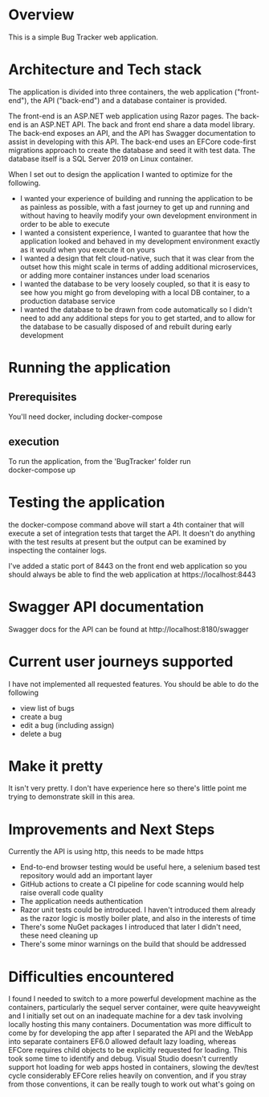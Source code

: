 # Overview

This is a simple Bug Tracker web application. 

# Architecture and Tech stack
The application is divided into three containers, the web application ("front-end"), the API ("back-end") and a database container is provided. 

The front-end is an ASP.NET web application using Razor pages. The back-end is an ASP.NET API. The back and front end share a data model library. The back-end exposes an API, and the API has Swagger documentation to assist in developing with this API. The back-end uses an EFCore code-first migrations approach to create the database and seed it with test data. The database itself is a SQL Server 2019 on Linux container. 

When I set out to design the application I wanted to optimize for the following.

* I wanted your experience of building and running the application to be as painless as possible, with a fast journey to get up and running and without having to heavily modify your own development environment in order to be able to execute
* I wanted a consistent experience, I wanted to guarantee that how the application looked and behaved in my development environment exactly as it would when you execute it on yours
* I wanted a design that felt cloud-native, such that it was clear from the outset how this might scale in terms of adding additional microservices, or adding more container instances under load scenarios
* I wanted the database to be very loosely coupled, so that it is easy to see how you might go from developing with a local DB container, to a production database service
* I wanted the database to be drawn from code automatically so I didn't need to add any additional steps for you to get started, and to allow for the database to be casually disposed of and rebuilt during early development


# Running the application
## Prerequisites
You'll need docker, including docker-compose

## execution
To run the application, from the 'BugTracker' folder run  
docker-compose up

# Testing the application
the docker-compose command above will start a 4th container that will execute a set of integration tests that target the API. It doesn't do anything with the test results at present but the output can be examined by inspecting the container logs.

I've added a static port of 8443 on the front end web application so you should always be able to find the web application at
https://localhost:8443

# Swagger API documentation
Swagger docs for the API can be found at
http://localhost:8180/swagger

# Current user journeys supported
I have not implemented all requested features. You should be able to do the following
- view list of bugs
- create a bug
- edit a bug (including assign)
- delete a bug

# Make it pretty
It isn't very pretty. I don't have experience here so there's little point me trying to demonstrate skill in this area.

# Improvements and Next Steps
Currently the API is using http, this needs to be made https 
* End-to-end browser testing would be useful here, a selenium based test repository would add an important layer
* GitHub actions to create a CI pipeline for code scanning would help raise overall code quality
* The application needs authentication
* Razor unit tests could be introduced. I haven't introduced them already as the razor logic is mostly boiler plate, and also in the interests of time
* There's some NuGet packages I introduced that later I didn't need, these need cleaning up
* There's some minor warnings on the build that should be addressed

# Difficulties encountered
I found I needed to switch to a more powerful development machine as the containers, particularly the sequel server container, were quite heavyweight and I initially set out on an inadequate machine for a dev task involving locally hosting this many containers.
Documentation was more difficult to come by for developing the app after I separated the API and the WebApp into separate containers
EF6.0 allowed default lazy loading, whereas EFCore requires child objects to be explicitly requested for loading. This took some time to identify and debug.
Visual Studio doesn't currently support hot loading for web apps hosted in containers, slowing the dev/test cycle considerably
EFCore relies heavily on convention, and if you stray from those conventions, it can be really tough to work out what's going on
